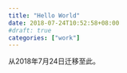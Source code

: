 ```yaml
---
title: "Hello World"
date: 2018-07-24T10:52:58+08:00
#draft: true
categories: ["work"]
---
```


从2018年7月24日迁移至此。


